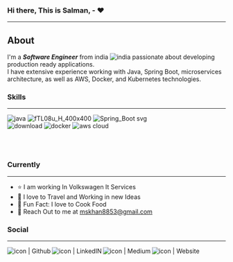 ### Hi there, This is Salman, - :heart:
---

## About

 I'm a ***Software Engineer*** from india ![india](https://github.com/Salman8853/Salman8853/assets/35671846/f3d19b77-ba79-43d8-b7a9-f5d51d8c2c48) passionate about developing production ready applications.<br>
 I have extensive experience working with Java, Spring Boot, microservices architecture, as well as AWS, Docker, and Kubernetes technologies.

 

 ### Skills
 ---


![java](https://github.com/Salman8853/Salman8853/assets/35671846/d0ac7b07-b6f5-49e2-8d46-e2e4f8f35659)  ![fTL08u_H_400x400](https://github.com/Salman8853/Salman8853/assets/35671846/eb027434-76cc-43b2-83ed-71187bb7b8c7)  ![Spring_Boot svg](https://github.com/Salman8853/Salman8853/assets/35671846/be04180b-914e-40da-a309-b1836d0e5e83) <br>
![download](https://github.com/Salman8853/Salman8853/assets/35671846/34224939-951c-47c3-bef6-872c92958923)  ![docker](https://github.com/Salman8853/Salman8853/assets/35671846/74d4ba35-5301-4391-a155-0aa6b4e59bb8)
![aws cloud](https://github.com/Salman8853/Salman8853/assets/35671846/1b9f1e9e-463f-4337-973b-5407e86bdc9b)

<br>  <br> 


### Currently
---
- :star:  I am working In Volkswagen It Services
- :rocket: I love to Travel and Working in new Ideas
- 🌠  Fun Fact: I love to Cook Food
- 🤝 Reach Out to me at mskhan8853@gmail.com


### Social
---

<a href="https://github.com/Salman8853"><img align="left" src="https://github.com/Salman8853/Salman8853/assets/35671846/ac71eca2-fb22-4343-ab48-8f8b1e118948" alt="icon | Github" width=”21px”/></a>
<a href="https://www.linkedin.com/in/mohd-salman-420895141/"><img align="left" src="https://github.com/Salman8853/Salman8853/assets/35671846/6b717829-3438-45a6-9fa6-8aa0476b21d6" alt="icon | LinkedIN" width=”21px”/></a>
<a href="https://medium.com/@mskhan8853"><img align="left" src="https://github.com/Salman8853/Salman8853/assets/35671846/a12d7d31-25d1-4652-8fae-85e457e6c229" alt="icon | Medium" width=”21px”/></a>
<a href="https://codeadiction.com"><img align="left" src="https://github.com/Salman8853/Salman8853/assets/35671846/c3057158-3b0f-4662-b095-4e8d42525845" alt="icon | Website" width=”21px”/></a>




<!--
**Salman8853/Salman8853** is a ✨ _special_ ✨ repository because its `README.md` (this file) appears on your GitHub profile.

Here are some ideas to get you started:

- 🔭![logo-title-opengraph](https://github.com/Salman8853/Salman8853/assets/35671846/62d4b3ed-34bd-4ced-a177-4b2e75649079)
![1_doAg1_fMQKWFoub-6gwUiQ](https://github.com/Salman8853/Salman8853/assets/35671846/5b23010c-0765-497c-9970-f3c62d3cf5ae)
![logo-title-opengraph](https://github.com/Salman8853/Salman8853/assets/35671846/b896e3fc-a272-49f9-8d05-6c7329f35d23)
 I’m currently working on ...
- 🌱 I’m currently learning ...
- 👯 I’m looking to collaborate on ...
- 🤔 I’m looking for help with ...
- 💬 Ask me about ...
- 📫 How to reach me: ...
- 😄 Pronouns: ...
- ⚡ Fun fact: ...
-->
